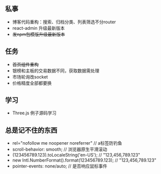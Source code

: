 ## 私事

* 博客代码重构：搜索、归档分类、列表筛选不分router
* react-admin 升级最新版本
* ~~发npm包模版升级最新版本~~

## 任务

* ~~首页组件重构~~
* 银榜和主板的交易数据不同，获取数据需处理
* 市场轮询改socket
* 价格精度全部都要换

## 学习

* Three.js 例子源码学习

## 总是记不住的东西

* rel="nofollow me noopener noreferrer" // a标签防钓鱼
* scroll-behavior: smooth; // 浏览器原生平滑滚动
* (123456789.123).toLocaleString('en-US'); // "123,456,789.123"
* new Intl.NumberFormat().format(123456789.123); // "123,456,789.123"
* pointer-events: none/auto; // 是否响应鼠标事件
